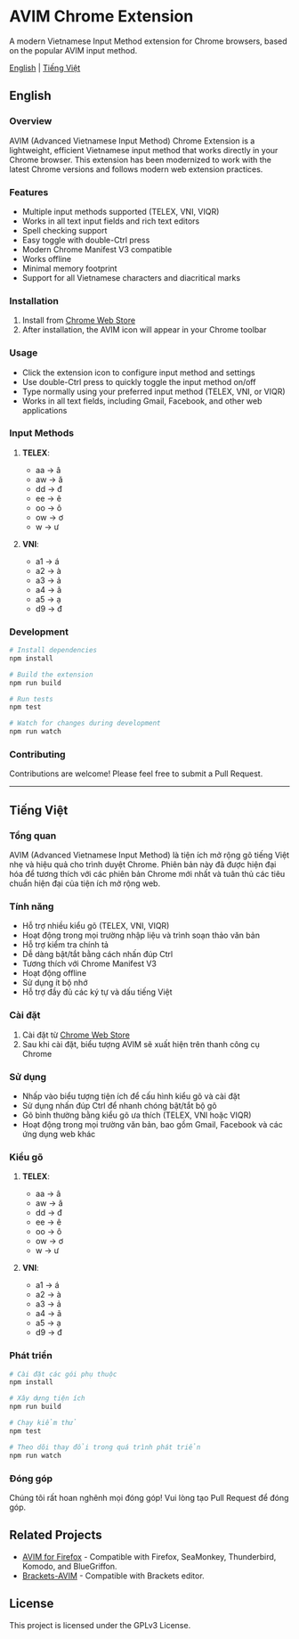 # AVIM Chrome Extension

A modern Vietnamese Input Method extension for Chrome browsers, based on the popular AVIM input method.

[English](#english) | [Tiếng Việt](#tiếng-việt)

## English

### Overview

AVIM (Advanced Vietnamese Input Method) Chrome Extension is a lightweight, efficient Vietnamese input method that works directly in your Chrome browser. This extension has been modernized to work with the latest Chrome versions and follows modern web extension practices.

### Features

- Multiple input methods supported (TELEX, VNI, VIQR)
- Works in all text input fields and rich text editors
- Spell checking support
- Easy toggle with double-Ctrl press
- Modern Chrome Manifest V3 compatible
- Works offline
- Minimal memory footprint
- Support for all Vietnamese characters and diacritical marks

### Installation

1. Install from [Chrome Web Store](https://chrome.google.com/webstore/detail/opgbbffpdglhkpglnlkiclakjlpiedoh)
2. After installation, the AVIM icon will appear in your Chrome toolbar

### Usage

- Click the extension icon to configure input method and settings
- Use double-Ctrl press to quickly toggle the input method on/off
- Type normally using your preferred input method (TELEX, VNI, or VIQR)
- Works in all text fields, including Gmail, Facebook, and other web applications

### Input Methods

1. **TELEX**:

   - aa → â
   - aw → ă
   - dd → đ
   - ee → ê
   - oo → ô
   - ow → ơ
   - w → ư

2. **VNI**:
   - a1 → á
   - a2 → à
   - a3 → ả
   - a4 → ã
   - a5 → ạ
   - d9 → đ

### Development

```bash
# Install dependencies
npm install

# Build the extension
npm run build

# Run tests
npm test

# Watch for changes during development
npm run watch
```

### Contributing

Contributions are welcome! Please feel free to submit a Pull Request.

---

## Tiếng Việt

### Tổng quan

AVIM (Advanced Vietnamese Input Method) là tiện ích mở rộng gõ tiếng Việt nhẹ và hiệu quả cho trình duyệt Chrome. Phiên bản này đã được hiện đại hóa để tương thích với các phiên bản Chrome mới nhất và tuân thủ các tiêu chuẩn hiện đại của tiện ích mở rộng web.

### Tính năng

- Hỗ trợ nhiều kiểu gõ (TELEX, VNI, VIQR)
- Hoạt động trong mọi trường nhập liệu và trình soạn thảo văn bản
- Hỗ trợ kiểm tra chính tả
- Dễ dàng bật/tắt bằng cách nhấn đúp Ctrl
- Tương thích với Chrome Manifest V3
- Hoạt động offline
- Sử dụng ít bộ nhớ
- Hỗ trợ đầy đủ các ký tự và dấu tiếng Việt

### Cài đặt

1. Cài đặt từ [Chrome Web Store](https://chrome.google.com/webstore/detail/opgbbffpdglhkpglnlkiclakjlpiedoh)
2. Sau khi cài đặt, biểu tượng AVIM sẽ xuất hiện trên thanh công cụ Chrome

### Sử dụng

- Nhấp vào biểu tượng tiện ích để cấu hình kiểu gõ và cài đặt
- Sử dụng nhấn đúp Ctrl để nhanh chóng bật/tắt bộ gõ
- Gõ bình thường bằng kiểu gõ ưa thích (TELEX, VNI hoặc VIQR)
- Hoạt động trong mọi trường văn bản, bao gồm Gmail, Facebook và các ứng dụng web khác

### Kiểu gõ

1. **TELEX**:

   - aa → â
   - aw → ă
   - dd → đ
   - ee → ê
   - oo → ô
   - ow → ơ
   - w → ư

2. **VNI**:
   - a1 → á
   - a2 → à
   - a3 → ả
   - a4 → ã
   - a5 → ạ
   - d9 → đ

### Phát triển

```bash
# Cài đặt các gói phụ thuộc
npm install

# Xây dựng tiện ích
npm run build

# Chạy kiểm thử
npm test

# Theo dõi thay đổi trong quá trình phát triển
npm run watch
```

### Đóng góp

Chúng tôi rất hoan nghênh mọi đóng góp! Vui lòng tạo Pull Request để đóng góp.

## Related Projects

- [AVIM for Firefox](http://avim.1ec5.org/) - Compatible with Firefox, SeaMonkey, Thunderbird, Komodo, and BlueGriffon.
- [Brackets-AVIM](https://github.com/baivong/brackets-avim) - Compatible with Brackets editor.

## License

This project is licensed under the GPLv3 License.
